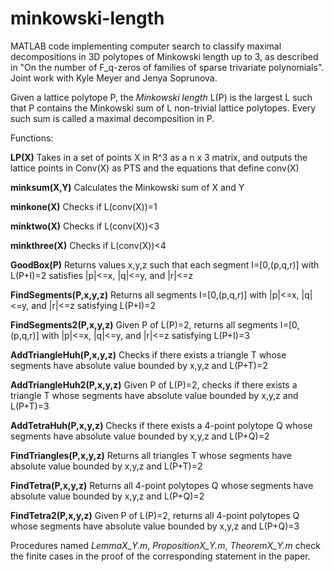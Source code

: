 # minkowski-length
MATLAB code implementing computer search to classify maximal decompositions in 3D polytopes of Minkowski length up to 3, as described in "On the number of F_q-zeros of families of sparse trivariate polynomials". Joint work with Kyle Meyer and Jenya Soprunova.

Given a lattice polytope P, the _Minkowski length_ L(P) is the largest L such that P contains the Minkowski sum of L non-trivial lattice polytopes. Every such sum is called a maximal decomposition in P. 

Functions:

**LP(X)**
Takes in a set of points X in R^3 as a n x 3 matrix, and outputs the lattice points in Conv(X) as PTS and the equations that define conv(X)

**minksum(X,Y)**
Calculates the Minkowski sum of X and Y

**minkone(X)**
Checks if L(conv(X))=1

**minktwo(X)**
Checks if L(conv(X))<3

**minkthree(X)**
Checks if L(conv(X))<4

**GoodBox(P)**
Returns values x,y,z such that each segment I=[0,(p,q,r)] with L(P+I)=2 satisfies |p|<=x, |q|<=y, and |r|<=z

**FindSegments(P,x,y,z)**
Returns all segments I=[0,(p,q,r)] with |p|<=x, |q|<=y, and |r|<=z satisfying L(P+I)=2

**FindSegments2(P,x,y,z)**
Given P of L(P)=2, returns all segments I=[0,(p,q,r)] with |p|<=x, |q|<=y, and |r|<=z satisfying L(P+I)=3

**AddTriangleHuh(P,x,y,z)**
Checks if there exists a triangle T whose segments have absolute value bounded by x,y,z and L(P+T)=2

**AddTriangleHuh2(P,x,y,z)**
Given P of L(P)=2, checks if there exists a triangle T whose segments have absolute value bounded by x,y,z and L(P+T)=3

**AddTetraHuh(P,x,y,z)** 
Checks if there exists a 4-point polytope Q whose segments have absolute value bounded by x,y,z and L(P+Q)=2

**FindTriangles(P,x,y,z)**
Returns all triangles T whose segments have absolute value bounded by x,y,z and L(P+T)=2

**FindTetra(P,x,y,z)**
Returns all 4-point polytopes Q whose segments have absolute value bounded by x,y,z and L(P+Q)=2

**FindTetra2(P,x,y,z)**
Given P of L(P)=2, returns all 4-point polytopes Q whose segments have absolute value bounded by x,y,z and L(P+Q)=3



Procedures named _LemmaX_Y.m_, _PropositionX_Y.m_, _TheoremX_Y.m_ check the finite cases in the proof of the corresponding statement in the paper.

